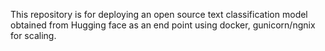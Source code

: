 This repository is for deploying an open source text classification model obtained from Hugging face as an end point using docker, gunicorn/ngnix for scaling.

